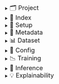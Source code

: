 <details>
<summary><span style="font-size: 20px">🗂️ Project</span></summary>

- EWS (Early Warning System) is a tabular binary classification problem to identify students at the risk of dropping out.
- A student, identified using a unique Student ID is a
  - Dropout (label 1): If the student ID is enrolled in a given academic year but is absent in the following academic year
  - Not a dropout (label 0): If the student ID is enrolled in both (successive) the academic years.
- We receive the following kinds of data:
  - Enrollment data: Information about students collected during enrollment
  - Attendance data: Daily attendance data collected throughout the academic year
  - Assessment data: Semester-1 Assessment Tests (SAT-1) that capture examination attendance and scores 
- These are combined into a single dataset file for each grade wherein:
  - a row represents a student (identified using a Student ID as index)
  - columns are sourced from the enrollment data, attendance data, assessment data, or are engineered features
- CatBoost is used to build six prediction models, one for each grade (3 to 8) using the above generated dataset files.
  - The input is a set of categorical and numerical features obtained from given datasets
  - The output is probability scores indicative of the risk of a student dropping out
- Results shared include the prediction class and contributions of predictor groups and features to guide interventions.

</details>

<details>
<summary><span style="font-size: 20px">🧠 Index</span></summary>

- **Setup**  
  Learn how to clone the repository, create a virtual environment, and install required packages.

- **Metadata**  
  Covers mandatory metadata such as calendar of holidays, dataset schema, column groups and predictor groups

- **Mandatory aspects of a dataset file**  
  Details the columns, formats, and naming conventions expected in input data files.

- **Config template**  
  Explains how the JSON configuration defines experiment parameters, datasets, and model settings.

- **Training a model**  
  Shows how to train a model based on a given Config and experiment (logging) directory.

- **Inference**  
  Shows how to generate predictions on new data using trained models and update config files as needed.

- **Executing main.py**  
  Understand how to run model training using the CLI, configure paths and options, evaluate over test datasets and compute drifts.

- **Explainability**  
  Shows how to generate predictor groups and their top driving features using SHAP scores for each student.
</details>

<details>
<summary><span style="font-size: 20px">🔧 Setup</span></summary>

- Clone the repository
```
$ git clone https://github.com/WadhwaniAI/StudentDropoutEWS.git
$ git checkout main
$ cd StudentDropoutEWS
```
- Create a virtual environment and install the required packages
```
$ conda create --name venv python==3.12
$ conda activate venv
$ pip install -r requirements.txt
```
</details>

<details>
<summary><span style="font-size: 20px">🧩 Metadata</span></summary>

The ```metadata/``` directory contains mandatory auxiliary data aspects needed to train models, run inference, and obtain predictors.

```metadata/holidays_calendar.json```
- Example: `{"2223": {"6": {"sundays": [5, 12], "vacation": [1, 2], "pravesh utsav": [13, 14]}}}`
- This nested dictionary stores non-working day metadata for each academic year (e.g., "2223" representing academic year 2022-23), and for each month within the year ("6", "7" representing June and July.) 
- It maps to sub-categories like "sundays", "festive", "vacation", or custom labels (e.g., "pravesh utsav"), listing relevant dates as integers.
- An example of this file for the academic years from 2022-23 to 2024-25 for the state of Gujarat is [here](metadata/holidays_calendar.json)
- Please edit the dictionary within this file for the academic years of your interest.

```metadata/schema.json```
- This dictionary represents the schema for a dataset.
- Each valid column name is a keys and value is a list of appropriate datatype and description.

```metadata/column_groups.json```
- This dictionary groups columns for combined use such as common preprocessing operations.

```metadata/predictor_groups.json```
- This dictionary enlists predictor groups used to explain predictions and guide interventions using SHAP.
</details>

<details>
<summary><span style="font-size: 20px">📊 Dataset</span></summary>

<br>

**Schema:** 
A valid dataset for training and inference must have a schema consistent with [dataset schema](metadata/dataset_schema.json). Consistency implies that the columns in the dataset are a subset of the columns in the schema. If the columns in the dataset have different names, please modify [dataset schema](metadata/dataset_schema.json) before use.

**Format:**
A dataset (dataframe) file must be of pickle type. Example: `dataset/ay2223_grade3.pkl`. Currently, support for other file formats is not provided.

**Nomenclature:**
The basename of a dataset file must follow the pattern: `ay<academic_year>_grade<grade>.pkl`. Example: `dataset/ay2223_grade3.pkl`. This is important to extract "academic year" and "grade" using regex.

</details>

<details>
<summary><span style="font-size: 20px">📘 Config</span></summary>

- A new JSON Configuration file is used to define all aspects for training a model.
- An existing JSON configuration file (from a previous experiment) is used to run inference on a new dataset.
- `Config Schema` is shown below. Comments explain valid entries: **// datatype: description; example**.

---

```javascript
{
     "exp": {
          "title": "<experiment_title>",                             // str: Descriptive name for the experiment; Eg: "baseline_grade3"
          "project": "<project_name>",                               // str: Project name on W&B for logging; Eg: "ews"
          "root_exps": "<path_to_experiment_outputs>"                // str: Directory to save all experiment outputs; Eg: "exps/baseline/grade3"
     },
     "data": {
          "training_data_path": "<path_to_training_data>",           // str: Pickle or CSV path of training data; Eg: "datasets/ay2223_grade3.pkl"
          "index": "<unique_id_column>",                             // str: Unique ID column; Eg: "aadhaaruid"
          "label": "<target_column>",                                // str: Target label column name; Eg: "target"
          "holidays_calendar_path": "<path_to_holidays_calendar>",   // str: JSON with academic holidays metadata; Eg: "metadata/holidays_calendar.json"
          "column_filters": {                                        
               "in": { "<col>": ["<val1>", "<val2>"] },              // dict[str, list[str]]: Include rows where column values are in list; Eg: { "schcat": ["1", "2"] }
               "notin": { "<col>": ["<val1>", "<val2>"] }            // dict[str, list[str]]: Exclude rows where column values are in list; Eg: { "schmgt": ["92", "93"] }
          },
          "sample": {
               "p": "<'actual' | float>",                            // str or float: Sampling ratio or 'actual' to keep original; Eg: 0.5 or "actual"
               "seed": <int>                                         // int: Random seed for reproducibility; Eg: 5
          },
          "split": {
               "train_size": <float>,                                // float: Train split ratio; Eg: 0.7
               "random_state": <int>,                                // int: Random seed for split; Eg: 42
               "shuffle": <true|false>                               // boolean: Shuffle before splitting into train and val; Eg: true
          },
          "engineer_features": {
               "groups_of_months": { "<group>": [<months>] },        // dict[str, list[int]]: Month groupings; Eg: { "full": [6, 7, 8, 9, 10, 11, 12, 1, 2, 3, 4] }
               "combs_of_chars": [[<max len>, ['a','m','p']]],       // list[list[int, list[str]]]: Max length of permutation, subset of ("a", "m", "p") to use; Eg: [[1, ["m", "p", "a"]]]
               "partitions": [<int>],                                // int: Number of partitions to split each month group; Eg: [3]
               "disc_cols_miss_frxn": <float>,                       // float: Permitted max limit of fraction of missing attendance entries; Eg: 0.9
               "months_for_binary": [<months>],                      // list[int]: Months used for binary features; Eg: [6, 7, 8, 9, 10]
               "absence_thresholds": [<ints>]                        // list[int]: Thresholds (days of continuous absenteeism) to define binary absence. Eg: [10, 15, 30]
          },
          "drop_columns_or_groups": [
               "<col_or_group1>", "<col_or_group2>"                  // list[str]: Drop any columns or groups; Eg: ["schoolid", "[full][#partns=3][partn_3, frac_p], "exam_attnd_subwise"]
          ]
     },
     "model": {                                                      
          "n_trials": <int>,                                         // int: Number of hyperparameter tuning trials; Eg: 50
          "calibration_nbins": <int>,                                // int: Bins for probability calibration; Eg: 20
          "params": {                                                
               "fixed": {                                            // Fixed parameters (Are not tuned); Mandatory
                    "loss_function": "Logloss",                      // str: Objective function; Eg: "Logloss"
                    "random_seed": <int>,                            // int: Seed for model reproducibility; Eg: 0
                    "task_type": "<CPU|GPU>",                        // str: Hardware to use; Eg: "CPU"
                    "devices": "<GPU_ids>",                          // str: GPU ID device string (optional); Eg: "0", "0,1"
                    "auto_class_weights": "<a valid value>"          // str: Class imbalance handling; Eg: "Balanced"
               },
               "tune": {                                             // Specify only for Hyperparameter tuning
                    "independent": {                                 // Independent hyperparameters
                         "<param_name>": {
                              "dtype": "<int|float|categorical>",    // str: DataType of the hyperparameter; Eg: "float"
                              "tuning_space": {
                                   "low": <num>,                     // int or float (as per dtype): Min val of the tuning space; Eg: 0.01
                                   "high": <num>,                    // int or float (as per dtype): Max val of the tuning space; Eg: 1.0
                                   "step": <optional_int>,           // int: Step size (optional); Eg: 2
                                   "log": <optional_bool>,           // boolean: Log scale to use or not?; Eg: true
                                   "choices": ["<cat1>", "<cat2>"]   // list[str]: Categories (if categorical); Eg: ["Ordered", "Plain"]
                              }
                         }
                    },
                    "dependent": {                                   // Dependent hyperparameters
                         "<param_name>": {
                              "dependent_on_param": "<other_param>", // str: Param this depends on; Eg: "grow_policy"
                              "dependent_on_value": ["<trig_val>"],  // list[str]: Values that trigger it; Eg: ["Depthwise"]
                              "dtype": "<int|float>",                // str: DataType of the hyperparameter; Eg: "int"
                              "tuning_space": {
                                   "low": <num>,                     // int or float (as per dtype): Min val of the tuning space; Eg: 0.1
                                   "high": <num>                     // int or float (as per dtype): Max val of the tuning space; Eg: 10
                              }
                         }
                    }
               }
          }
     }
}
```

</details>

<details>
<summary><span style="font-size: 20px">📉 Training</span></summary>

- To train a model, execute `main.py` using `train` mode as illustrated below.
- All artifacts are saved in the created experiment directory (created using `config.exp.root_exps`).
- If a directory of JSON configs is provided, experiments run in a loop.

```
python -m src.main --mode train --config_source <path/to/config> 

Arguments:
----------
mode (str): 'train'
config_source (str): Path to config JSON file or directory of JSON configs. 
```

</details>

<details>
<summary><span style="font-size: 20px">🎯 Inference</span></summary>

- To run inference on a new dataset, execute `main.py` using `infer` mode as illustrated below.
- Output dataframe with features and predicted probabilities is saved in `exp_dir`.

```
python -m src.main --mode infer --exp_dir <path/to/exp_dir> --inference_data_path <path/to/inference_data> 

Arguments:
----------
mode (str): 'infer'
exp_dir (str): Path to the experiment directory (to use model and other optional artifacts).
inference_data_path (str): Path to the inference data file.
```

</details>

<details>
<summary><span style="font-size: 20px">💡 Explainability</span></summary>

- The `SHAPPipeline` explains model predictions using [SHAP](https://shap.readthedocs.io/en/latest/) scores.
- Features present in `df_path` are manually grouped into [predictor groups](metadata/predictor_groups.json) to combine contributions.
- Output dataframe with columns pertaining to predictor groups and top driving factors is saved in `exp_dir`.

```
from explainability.shap_pipeline import SHAPPipeline
shap_pipeline = SHAPPipeline(
     exp_dir=path/to/exp/dir,                          // str: path to experiment directory (to use model and optional artifacts)
     df_path=path/to/df_with_predictions",             // str: path to dataframe containing prediction columns
     predictor_groups=path/to/predictor_groups.json,   // str: path to JSON defining groupings of features
     threshold=0.4,                                    // float (optional): Threshold to generate prediction class column
     target_recall=0.6                                 // float (optional): Recall on val set to compute threshold (if not provided/known)
)
df_explained = shap_pipeline.run()
df_explained[["predictor_group_1", "predictor_group_1_top_driver"]].head()
```

</details>